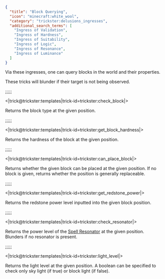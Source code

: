 ```json
{
  "title": "Block Querying",
  "icon": "minecraft:white_wool",
  "category": "trickster:delusions_ingresses",
  "additional_search_terms": [
    "Ingress of Validation",
    "Ingress of Hardness",
    "Ingress of Suitability",
    "Ingress of Logic",
    "Ingress of Resonance",
    "Ingress of Luminance"
  ]
}
```

Via these ingresses, one can query blocks in the world and their properties.


These tricks will blunder if their target is not being observed.

;;;;;

<|trick@trickster:templates|trick-id=trickster:check_block|>

Returns the block type at the given position.

;;;;;

<|trick@trickster:templates|trick-id=trickster:get_block_hardness|>

Returns the hardness of the block at the given position.

;;;;;

<|trick@trickster:templates|trick-id=trickster:can_place_block|>

Returns whether the given block can be placed at the given position. If no block is given, returns whether the position is generally replaceable.

;;;;;

<|trick@trickster:templates|trick-id=trickster:get_redstone_power|>

Returns the redstone power level inputted into the given block position.

;;;;;

<|trick@trickster:templates|trick-id=trickster:check_resonator|>

Returns the power level of the [Spell Resonator](^trickster:items/spell_resonator) at the given position.
Blunders if no resonator is present.

;;;;;

<|trick@trickster:templates|trick-id=trickster:light_level|>

Returns the light level at the given position. 
A boolean can be specified to check only sky light (if true) or block light (if false).
